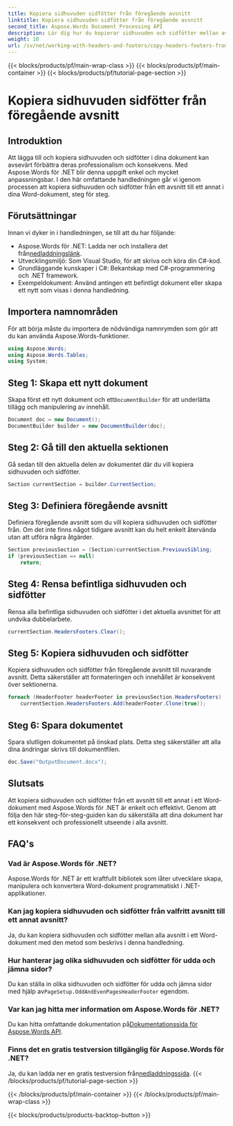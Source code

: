 ```yaml
---
title: Kopiera sidhuvuden sidfötter från föregående avsnitt
linktitle: Kopiera sidhuvuden sidfötter från föregående avsnitt
second_title: Aspose.Words Document Processing API
description: Lär dig hur du kopierar sidhuvuden och sidfötter mellan avsnitt i Word-dokument med Aspose.Words för .NET. Denna detaljerade guide säkerställer konsekvens och professionalism.
weight: 10
url: /sv/net/working-with-headers-and-footers/copy-headers-footers-from-previous-section/
---
```


{{< blocks/products/pf/main-wrap-class >}}
{{< blocks/products/pf/main-container >}}
{{< blocks/products/pf/tutorial-page-section >}}

# Kopiera sidhuvuden sidfötter från föregående avsnitt

## Introduktion

Att lägga till och kopiera sidhuvuden och sidfötter i dina dokument kan avsevärt förbättra deras professionalism och konsekvens. Med Aspose.Words för .NET blir denna uppgift enkel och mycket anpassningsbar. I den här omfattande handledningen går vi igenom processen att kopiera sidhuvuden och sidfötter från ett avsnitt till ett annat i dina Word-dokument, steg för steg.

## Förutsättningar

Innan vi dyker in i handledningen, se till att du har följande:

-  Aspose.Words för .NET: Ladda ner och installera det från[nedladdningslänk](https://releases.aspose.com/words/net/).
- Utvecklingsmiljö: Som Visual Studio, för att skriva och köra din C#-kod.
- Grundläggande kunskaper i C#: Bekantskap med C#-programmering och .NET framework.
- Exempeldokument: Använd antingen ett befintligt dokument eller skapa ett nytt som visas i denna handledning.

## Importera namnområden

För att börja måste du importera de nödvändiga namnrymden som gör att du kan använda Aspose.Words-funktioner.

```csharp
using Aspose.Words;
using Aspose.Words.Tables;
using System;
```

## Steg 1: Skapa ett nytt dokument

 Skapa först ett nytt dokument och ett`DocumentBuilder` för att underlätta tillägg och manipulering av innehåll.

```csharp
Document doc = new Document();
DocumentBuilder builder = new DocumentBuilder(doc);
```

## Steg 2: Gå till den aktuella sektionen

Gå sedan till den aktuella delen av dokumentet där du vill kopiera sidhuvuden och sidfötter.

```csharp
Section currentSection = builder.CurrentSection;
```

## Steg 3: Definiera föregående avsnitt

Definiera föregående avsnitt som du vill kopiera sidhuvuden och sidfötter från. Om det inte finns något tidigare avsnitt kan du helt enkelt återvända utan att utföra några åtgärder.

```csharp
Section previousSection = (Section)currentSection.PreviousSibling;
if (previousSection == null)
    return;
```

## Steg 4: Rensa befintliga sidhuvuden och sidfötter

Rensa alla befintliga sidhuvuden och sidfötter i det aktuella avsnittet för att undvika dubbelarbete.

```csharp
currentSection.HeadersFooters.Clear();
```

## Steg 5: Kopiera sidhuvuden och sidfötter

Kopiera sidhuvuden och sidfötter från föregående avsnitt till nuvarande avsnitt. Detta säkerställer att formateringen och innehållet är konsekvent över sektionerna.

```csharp
foreach (HeaderFooter headerFooter in previousSection.HeadersFooters)
    currentSection.HeadersFooters.Add(headerFooter.Clone(true));
```

## Steg 6: Spara dokumentet

Spara slutligen dokumentet på önskad plats. Detta steg säkerställer att alla dina ändringar skrivs till dokumentfilen.

```csharp
doc.Save("OutputDocument.docx");
```

## Slutsats

Att kopiera sidhuvuden och sidfötter från ett avsnitt till ett annat i ett Word-dokument med Aspose.Words för .NET är enkelt och effektivt. Genom att följa den här steg-för-steg-guiden kan du säkerställa att dina dokument har ett konsekvent och professionellt utseende i alla avsnitt.

## FAQ's

### Vad är Aspose.Words för .NET?

Aspose.Words för .NET är ett kraftfullt bibliotek som låter utvecklare skapa, manipulera och konvertera Word-dokument programmatiskt i .NET-applikationer.

### Kan jag kopiera sidhuvuden och sidfötter från valfritt avsnitt till ett annat avsnitt?

Ja, du kan kopiera sidhuvuden och sidfötter mellan alla avsnitt i ett Word-dokument med den metod som beskrivs i denna handledning.

### Hur hanterar jag olika sidhuvuden och sidfötter för udda och jämna sidor?

 Du kan ställa in olika sidhuvuden och sidfötter för udda och jämna sidor med hjälp av`PageSetup.OddAndEvenPagesHeaderFooter` egendom.

### Var kan jag hitta mer information om Aspose.Words för .NET?

 Du kan hitta omfattande dokumentation på[Dokumentationssida för Aspose.Words API](https://reference.aspose.com/words/net/).

### Finns det en gratis testversion tillgänglig för Aspose.Words för .NET?

 Ja, du kan ladda ner en gratis testversion från[nedladdningssida](https://releases.aspose.com/).
{{< /blocks/products/pf/tutorial-page-section >}}

{{< /blocks/products/pf/main-container >}}
{{< /blocks/products/pf/main-wrap-class >}}

{{< blocks/products/products-backtop-button >}}

